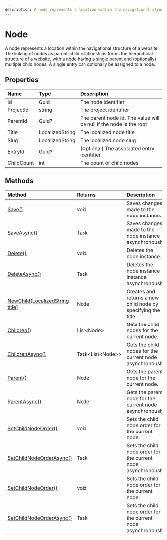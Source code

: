 ```yaml
---
description: A node represents a location within the navigational structure of a website.
---
```

# Node

A node represents a location within the navigational structure of a website. The linking of nodes as parent-child relationships forms the hierarchical structure of a website, with a node having a single parent and (optionally) multiple child nodes. A single entry can optionally be assigned to a node.

## Properties

| Name | Type | Description |
| :--- | :--- | :---------- |
| Id | Guid | The node identifier |
| ProjectId | string | The project identifier |
| ParentId | Guid? | The parent node id. The value will be null if the node is the root |
| Title | LocalizedString | The localized node title |
| Slug | LocalizedString | The localized node slug |
| EntryId | Guid? | (Optional) The associated entry identifier |
| ChildCount | int | The count of child nodes |

## Methods

| Method | Returns | Description |
| :----- | :------ | :-----------|
| [Save()](./node-methods.md#save) | void | Saves changes made to the node instance. |
| [SaveAsync()](./node-methods.md#saveasync) | Task | Saves changes made to the node instance asynchronously. |
| [Delete()](./node-methods.md#delete) | void | Deletes the node instance. |
| [DeleteAsync()](./node-methods.md#deleteasync) | Task | Deletes the node instance instance asynchronously. |
| [NewChild(LocalizedString title)](./node-methods.md#newchild-with-title) | Node | Creates and returns a new child node by specifying the title.|
| [Children()](./node-methods.md#children) | List&lt;Node&gt; | Gets the child nodes for the current node. |
| [ChildrenAsync()](./node-methods.md#childrenasync) | Task&lt;List&lt;Node&gt;&gt; | Gets the child nodes for the current node asynchronously. |
| [Parent()](./node-methods.md#parent) | Node | Gets the parent node for the current node. |
| [ParentAsync()](./node-methods.md#parentasync) | Node | Gets the parent node for the current node asynchronously. |
| [SetChildNodeOrder()](./node-methods.md#setchildnodeorder-with-guid-ids) | void | Sets the child node order for the current node. |
| [SetChildNodeOrderAsync()](./node-methods.md#setchildnodeorderasync-with-guid-ids) | Task | Sets the child node order for the current node asynchronously. |
| [SetChildNodeOrder()](./node-methods.md#setchildnodeorder-with-nodes) | void | Sets the child node order for the current node. |
| [SetChildNodeOrderAsync()](./node-methods.md#setchildnodeorderasync-with-nodes) | Task | Sets the child node order for the current node asynchronously. |